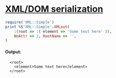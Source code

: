 [1]: https://rosettacode.org/wiki/XML/DOM_serialization

# [XML/DOM serialization][1]

```ruby
require('XML::Simple')
print %S'XML::Simple'.XMLout(
    :(root => :( element => 'Some text here' )),
    NoAttr => 1, RootName => '',
)
```

#### Output:
```
  <root>
    <element>Some text here</element>
  </root>
```
